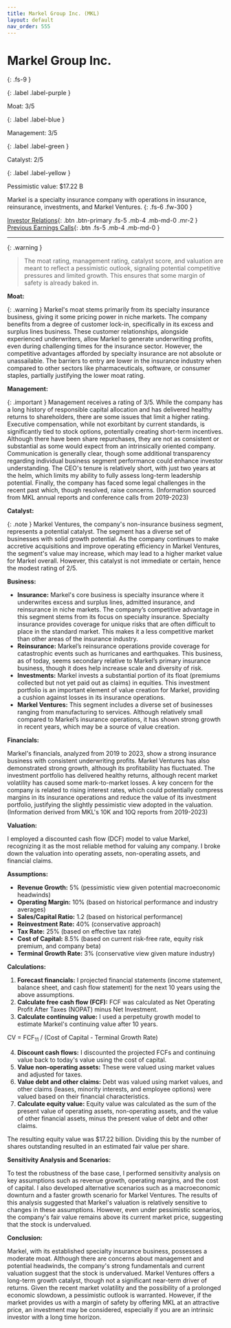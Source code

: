 ```yaml
---
title: Markel Group Inc. (MKL)
layout: default
nav_order: 555
---
```


# Markel Group Inc.
{: .fs-9 }

{: .label .label-purple }

Moat: 3/5

{: .label .label-blue }

Management: 3/5

{: .label .label-green }

Catalyst: 2/5

{: .label .label-yellow }

Pessimistic value: $17.22 B

Markel is a specialty insurance company with operations in insurance, reinsurance, investments, and Markel Ventures.
{: .fs-6 .fw-300 }

[Investor Relations](https://www.google.com/search?q=MKL+investor+relations){: .btn .btn-primary .fs-5 .mb-4 .mb-md-0 .mr-2 }
[Previous Earnings Calls](https://discountingcashflows.com/company/MKL/transcripts/){: .btn .fs-5 .mb-4 .mb-md-0 }

---

{: .warning } 
>The moat rating, management rating, catalyst score, and valuation are meant to reflect a pessimistic outlook, signaling potential competitive pressures and limited growth. This ensures that some margin of safety is already baked in.


**Moat:**

{: .warning }
Markel's moat stems primarily from its specialty insurance business, giving it some pricing power in niche markets. The company benefits from a degree of customer lock-in, specifically in its excess and surplus lines business. These customer relationships, alongside experienced underwriters, allow Markel to generate underwriting profits, even during challenging times for the insurance sector. However,  the competitive advantages afforded by specialty insurance are not absolute or unassailable. The barriers to entry are lower in the insurance industry when compared to other sectors like pharmaceuticals, software, or consumer staples, partially justifying the lower moat rating.

**Management:**

{: .important }
Management receives a rating of 3/5.  While the company has a long history of responsible capital allocation and has delivered healthy returns to shareholders, there are some issues that limit a higher rating. Executive compensation, while not exorbitant by current standards, is significantly tied to stock options, potentially creating short-term incentives.  Although there have been share repurchases, they are not as consistent or substantial as some would expect from an intrinsically oriented company. Communication is generally clear, though some additional transparency regarding individual business segment performance could enhance investor understanding.  The CEO's tenure is relatively short, with just two years at the helm, which limits my ability to fully assess long-term leadership potential.  Finally, the company has faced some legal challenges in the recent past which, though resolved, raise concerns. (Information sourced from MKL annual reports and conference calls from 2019-2023)

**Catalyst:**

{: .note }
Markel Ventures, the company's non-insurance business segment, represents a potential catalyst. The segment has a diverse set of businesses with solid growth potential. As the company continues to make accretive acquisitions and improve operating efficiency in Markel Ventures, the segment's value may increase, which may lead to a higher market value for Markel overall. However, this catalyst is not immediate or certain, hence the modest rating of 2/5.

**Business:**

* **Insurance:** Markel's core business is specialty insurance where it underwrites excess and surplus lines, admitted insurance, and reinsurance in niche markets. The company’s competitive advantage in this segment stems from its focus on specialty insurance. Specialty insurance provides coverage for unique risks that are often difficult to place in the standard market. This makes it a less competitive market than other areas of the insurance industry.
* **Reinsurance:**  Markel’s reinsurance operations provide coverage for catastrophic events such as hurricanes and earthquakes. This business, as of today, seems secondary relative to Markel’s primary insurance business, though it does help increase scale and diversity of risk.
* **Investments:** Markel invests a substantial portion of its float (premiums collected but not yet paid out as claims) in equities. This investment portfolio is an important element of value creation for Markel, providing a cushion against losses in its insurance operations.
* **Markel Ventures:**  This segment includes a diverse set of businesses ranging from manufacturing to services. Although relatively small compared to Markel’s insurance operations, it has shown strong growth in recent years, which may be a source of value creation. 

**Financials:**

Markel's financials, analyzed from 2019 to 2023, show a strong insurance business with consistent underwriting profits.  Markel Ventures has also demonstrated strong growth, although its profitability has fluctuated.  The investment portfolio has delivered healthy returns, although recent market volatility has caused some mark-to-market losses. A key concern for the company is related to rising interest rates, which could potentially compress margins in its insurance operations and reduce the value of its investment portfolio, justifying the slightly pessimistic view adopted in the valuation. (Information derived from MKL's 10K and 10Q reports from 2019-2023)

**Valuation:**

I employed a discounted cash flow (DCF) model to value Markel, recognizing it as the most reliable method for valuing any company. I broke down the valuation into operating assets, non-operating assets, and financial claims.

**Assumptions:**

* **Revenue Growth:** 5% (pessimistic view given potential macroeconomic headwinds)
* **Operating Margin:**  10% (based on historical performance and industry averages)
* **Sales/Capital Ratio:** 1.2 (based on historical performance)
* **Reinvestment Rate:** 40% (conservative approach)
* **Tax Rate:** 25% (based on effective tax rate)
* **Cost of Capital:** 8.5% (based on current risk-free rate, equity risk premium, and company beta)
* **Terminal Growth Rate:** 3% (conservative view given mature industry)

**Calculations:**

1. **Forecast financials:** I projected financial statements (income statement, balance sheet, and cash flow statement) for the next 10 years using the above assumptions.
2. **Calculate free cash flow (FCF):**  FCF was calculated as Net Operating Profit After Taxes (NOPAT) minus Net Investment.
3. **Calculate continuing value:**  I used a perpetuity growth model to estimate Markel's continuing value after 10 years.

CV = FCF<sub>11</sub> / (Cost of Capital - Terminal Growth Rate)

4. **Discount cash flows:**  I discounted the projected FCFs and continuing value back to today's value using the cost of capital.
5. **Value non-operating assets:**  These were valued using market values and adjusted for taxes.
6. **Value debt and other claims:** Debt was valued using market values, and other claims (leases, minority interests, and employee options) were valued based on their financial characteristics.
7. **Calculate equity value:** Equity value was calculated as the sum of the present value of operating assets, non-operating assets, and the value of other financial assets, minus the present value of debt and other claims. 

The resulting equity value was $17.22 billion. Dividing this by the number of shares outstanding resulted in an estimated fair value per share.

**Sensitivity Analysis and Scenarios:**

To test the robustness of the base case, I performed sensitivity analysis on key assumptions such as revenue growth, operating margins, and the cost of capital.  I also developed alternative scenarios such as a macroeconomic downturn and a faster growth scenario for Markel Ventures. The results of this analysis suggested that Markel's valuation is relatively sensitive to changes in these assumptions.  However, even under pessimistic scenarios, the company's fair value remains above its current market price, suggesting that the stock is undervalued. 

**Conclusion:**

Markel, with its established specialty insurance business, possesses a moderate moat. Although there are concerns about management and potential headwinds, the company's strong fundamentals and current valuation suggest that the stock is undervalued.  Markel Ventures offers a long-term growth catalyst, though not a significant near-term driver of returns.  Given the recent market volatility and the possibility of a prolonged economic slowdown, a pessimistic outlook is warranted.  However, if the market provides us with a margin of safety by offering MKL at an attractive price, an investment may be considered, especially if you are an intrinsic investor with a long time horizon.